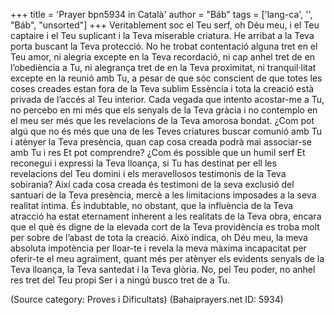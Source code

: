 +++
title = 'Prayer bpn5934 in Català'
author = "Báb"
tags = ['lang-ca', '', "Báb", "unsorted"]
+++
Veritablement soc el Teu serf, oh Déu meu, i el Teu captaire i el Teu suplicant i la Teva miserable criatura. He arribat a la Teva porta buscant la Teva protecció. No he trobat contentació alguna tret en el Teu amor, ni alegria excepte en la Teva recordació, ni cap anhel tret de en l’obediència a Tu, ni alegrança tret de en la Teva proximitat, ni tranquil·litat excepte en la reunió amb Tu, a pesar de que sóc conscient de que totes les coses creades estan fora de la Teva sublim Essència i tota la creació està privada de l’accés al Teu interior. Cada vegada que intento acostar-me a Tu, no percebo en mi més que els senyals de la Teva gràcia i no contemplo en el meu ser més que les revelacions de la Teva amorosa bondat. ¿Com pot algú que no és més que una de les Teves criatures buscar comunió amb Tu i atènyer la Teva presència, quan cap cosa creada podrà mai associar-se amb Tu i res Et pot comprendre? ¿Com és possible que un humil serf Et reconegui i expressi la Teva lloança, si Tu has destinat per ell les revelacions del Teu domini i els meravellosos testimonis de la Teva sobirania? Així cada cosa creada és testimoni de la seva exclusió del santuari de la Teva presència, mercè a les limitacions imposades a la seva realitat íntima. És indubtable, no obstant, que la influència de la Teva atracció ha estat eternament inherent a les realitats de la Teva obra, encara que el què és digne de la elevada cort de la Teva providència es troba molt per sobre de l’abast de tota la creació. Això indica, oh Déu meu, la meva absoluta impotència per lloar-te i revela la meva màxima incapacitat per oferir-te el meu agraïment, quant més per atènyer els evidents senyals de la Teva lloança, la Teva santedat i la Teva glòria. No, pel Teu poder, no anhel res tret del Teu propi Ser i a ningú busco tret de a Tu.

(Source category: Proves i Dificultats)
(Bahaiprayers.net ID: 5934)
